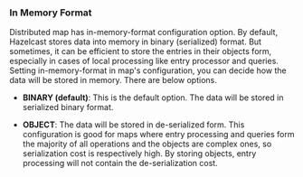 



### In Memory Format

Distributed map has in-memory-format configuration option. By default, Hazelcast stores data into memory in binary (serialized) format. But sometimes, it can be efficient to store the entries in their objects form, especially in cases of local processing like entry processor and queries. Setting in-memory-format in map's configuration, you can decide how the data will be stored in memory. There are below options.

-   **BINARY (default)**: This is the default option. The data will be stored in serialized binary format.

-   **OBJECT**: The data will be stored in de-serialized form. This configuration is good for maps where entry processing and queries form the majority of all operations and the objects are complex ones, so serialization cost is respectively high. By storing objects, entry processing will not contain the de-serialization cost.


